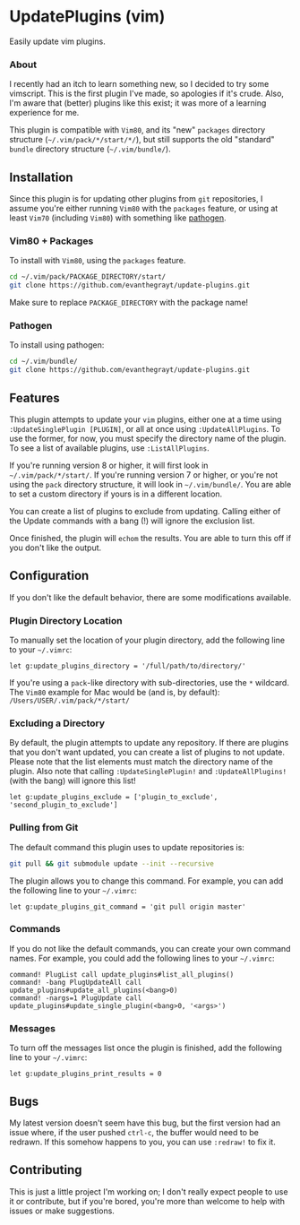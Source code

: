 # UpdatePlugins (vim)
Easily update vim plugins.

### About

I recently had an itch to learn something new, so I decided to try some
vimscript. This is the first plugin I've made, so apologies if it's crude.
Also, I'm aware that (better) plugins like this exist; it was more of a
learning experience for me.

This plugin is compatible with `Vim80`, and its "new" `packages` directory
structure (`~/.vim/pack/*/start/*/`), but still supports the old "standard"
`bundle` directory structure (`~/.vim/bundle/`).

## Installation
Since this plugin is for updating other plugins from `git` repositories, I
assume you're either running `Vim80` with the `packages` feature, or using
at least `Vim70` (including `Vim80`) with something like
[pathogen](https://github.com/tpope/vim-pathogen).

### Vim80 + Packages
To install with `Vim80`, using the `packages` feature.

```bash
cd ~/.vim/pack/PACKAGE_DIRECTORY/start/
git clone https://github.com/evanthegrayt/update-plugins.git
```

Make sure to replace `PACKAGE_DIRECTORY` with the package name!

### Pathogen
To install using pathogen:

```bash
cd ~/.vim/bundle/
git clone https://github.com/evanthegrayt/update-plugins.git
```

## Features
This plugin attempts to update your `vim` plugins, either one at a time using
`:UpdateSinglePlugin [PLUGIN]`, or all at once using `:UpdateAllPlugins`. To use
the former, for now, you must specify the directory name of the plugin. To see
a list of available plugins, use `:ListAllPlugins`.

If you're running version 8 or higher, it will first look in
`~/.vim/pack/*/start/`. If you're running version 7 or higher, or you're not
using the `pack` directory structure, it will look in `~/.vim/bundle/`. You are
able to set a custom directory if yours is in a different location.

You can create a list of plugins to exclude from updating. Calling either of the
Update commands with a bang (!) will ignore the exclusion list.

Once finished, the plugin will `echom` the results. You are able to turn this
off if you don't like the output.

## Configuration
If you don't like the default behavior, there are some modifications available.

### Plugin Directory Location
To manually set the location of your plugin directory, add the following line to
your `~/.vimrc`:

```vim
let g:update_plugins_directory = '/full/path/to/directory/'
```

If you're using a `pack`-like directory with sub-directories, use the `*`
wildcard. The `Vim80` example for Mac would be (and is, by default):
`/Users/USER/.vim/pack/*/start/`

### Excluding a Directory
By default, the plugin attempts to update any repository. If there are plugins
that you don't want updated, you can create a list of plugins to not update.
Please note that the list elements must match the directory name of the plugin.
Also note that calling `:UpdateSinglePlugin!` and `:UpdateAllPlugins!` (with the
bang) will ignore this list!

```vim
let g:update_plugins_exclude = ['plugin_to_exclude', 'second_plugin_to_exclude']
```

### Pulling from Git
The default command this plugin uses to update repositories is:

```bash
git pull && git submodule update --init --recursive
```

The plugin allows you to change this command. For example, you can add the
following line to your `~/.vimrc`:

```vim
let g:update_plugins_git_command = 'git pull origin master'
```

### Commands
If you do not like the default commands, you can create your own command names.
For example, you could add the following lines to your `~/.vimrc`:

```vim
command! PlugList call update_plugins#list_all_plugins()
command! -bang PlugUpdateAll call update_plugins#update_all_plugins(<bang>0)
command! -nargs=1 PlugUpdate call update_plugins#update_single_plugin(<bang>0, '<args>')
```

### Messages
To turn off the messages list once the plugin is finished, add the following
line to your `~/.vimrc`:

```vim
let g:update_plugins_print_results = 0
```

## Bugs
My latest version doesn't seem have this bug, but the first version had an issue
where, if the user pushed `ctrl-c`, the buffer would need to be redrawn. If this
somehow happens to you, you can use `:redraw!` to fix it.

## Contributing
This is just a little project I'm working on; I don't really expect people to
use it or contribute, but if you're bored, you're more than welcome to help
with issues or make suggestions.


